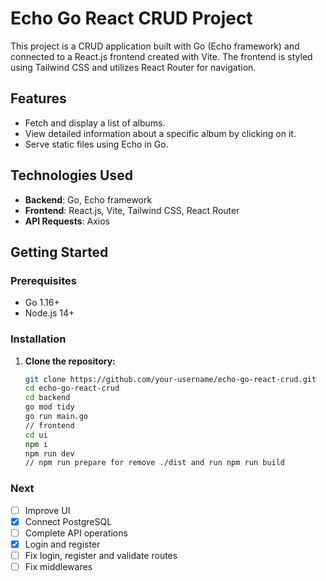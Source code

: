 # Echo Go React CRUD Project

This project is a CRUD application built with Go (Echo framework) and connected to a React.js frontend created with Vite. The frontend is styled using Tailwind CSS and utilizes React Router for navigation.

## Features

- Fetch and display a list of albums.
- View detailed information about a specific album by clicking on it.
- Serve static files using Echo in Go.

## Technologies Used

- **Backend**: Go, Echo framework
- **Frontend**: React.js, Vite, Tailwind CSS, React Router
- **API Requests**: Axios

## Getting Started

### Prerequisites

- Go 1.16+
- Node.js 14+

### Installation

1. **Clone the repository:**

   ```sh
   git clone https://github.com/your-username/echo-go-react-crud.git
   cd echo-go-react-crud
   cd backend
   go mod tidy
   go run main.go
   // frontend
   cd ui
   npm i
   npm run dev
   // npm run prepare for remove ./dist and run npm run build
   ```

### Next

- [ ] Improve UI
- [x] Connect PostgreSQL
- [ ] Complete API operations
- [x] Login and register
- [ ] Fix login, register and validate routes
- [ ] Fix middlewares
